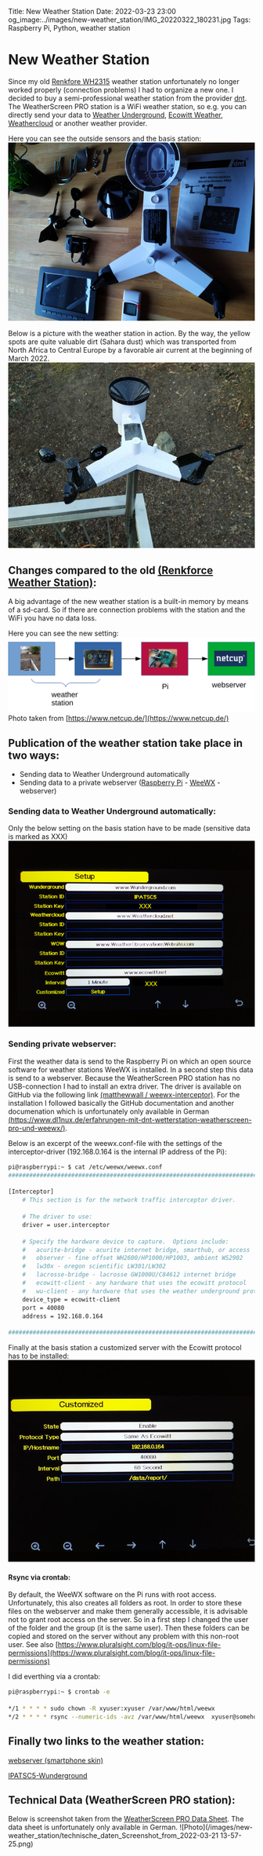 Title: New Weather Station
Date: 2022-03-23 23:00
og_image:../images/new-weather_station/IMG_20220322_180231.jpg
Tags: Raspberry Pi, Python, weather station

# New Weather Station
Since my old [Renkfore WH2315](https://www.amazon.de/Renkforce-WH2315-Funk-WETTERSTATION/dp/B01N4DK6TG#ace-g6772571139) weather station unfortunately no longer worked properly (connection problems) I had to organize a new one. 
I decided to buy a semi-professional weather station from the provider [dnt](https://www.dnt.de/Produkte/WiFi-Wetterstation-WeatherScreen-PRO/).
The WeatherScreen PRO station is a WiFi weather station, so e.g. you can directly send your data to [Weather Underground](https://www.wunderground.com/), [Ecowitt Weather](https://www.ecowitt.net/), [Weathercloud](https://weathercloud.net/en) or another weather provider.

Here you can see the outside sensors and the basis station:
![Photo](/images/new-weather_station/IMG_20220307_181250_cropped.png)

Below is a picture with the weather station in action.
By the way, the yellow spots are quite valuable dirt (Sahara dust) which was transported from North Africa to Central Europe by a favorable air current at the beginning of March 2022.
![Photo](/images/new-weather_station/IMG_20220322_180242.jpg)

## Changes compared to the old [(Renkforce Weather Station)](https://markusgoller.at/weather-station.html):
A big advantage of the new weather station is  a built-in memory by means of a sd-card.
So if there are connection problems with the station and the WiFi you have no data loss.

Here you can see the new setting:
<img src="/images/new-weather_station/settings_subnails.svg" alt="settings_subnails.svg">
Photo taken from [https://www.netcup.de/](https://www.netcup.de/)


## Publication of the weather station take place in two ways:
* Sending data to Weather Underground automatically 
* Sending data to a private webserver ([Raspberry Pi](https://www.raspberrypi.org/) - [WeeWX](https://www.weewx.com/) - webserver)


### Sending data to Weather Underground automatically:
Only the below setting on the basis station have to be made (sensitive data is marked as XXX)
![Photo](/images/new-weather_station/IMG_20220322_200607_cropped.png)

### Sending private webserver:
First the weather data is send to the Raspberry Pi on which an open source software for weather stations WeeWX is installed. In a second step this data is send to a webserver.
Because the WeatherScreen PRO station has no USB-connection I had to install an extra driver. The driver is available on GitHub via the following link 
[(matthewwall / weewx-interceptor)](https://github.com/matthewwall/weewx-interceptor).
For the installation I followed basically the GitHub documentation and another documenation which is unfortunately only available in German [(https://www.dl1nux.de/erfahrungen-mit-dnt-wetterstation-weatherscreen-pro-und-weewx/)](https://www.dl1nux.de/erfahrungen-mit-dnt-wetterstation-weatherscreen-pro-und-weewx/).

Below is an excerpt of the weewx.conf-file with the settings of the interceptor-driver (192.168.0.164 is the internal IP address of the Pi):
```bash
pi@raspberrypi:~ $ cat /etc/weewx/weewx.conf
##############################################################################

[Interceptor]
    # This section is for the network traffic interceptor driver.
    
    # The driver to use:
    driver = user.interceptor
    
    # Specify the hardware device to capture.  Options include:
    #   acurite-bridge - acurite internet bridge, smarthub, or access
    #   observer - fine offset WH2600/HP1000/HP1003, ambient WS2902
    #   lw30x - oregon scientific LW301/LW302
    #   lacrosse-bridge - lacrosse GW1000U/C84612 internet bridge
    #   ecowitt-client - any hardware that uses the ecowitt protocol
    #   wu-client - any hardware that uses the weather underground protocol
    device_type = ecowitt-client
    port = 40080
    address = 192.168.0.164 

##############################################################################

```



Finally at the basis station a customized server with the Ecowitt protocol has to be installed:
![Photo](/images/new-weather_station/IMG_20220322_200647_cropped.png)



#### Rsync via crontab:
By default, the WeeWX software on the Pi runs with root access. Unfortunately, this also creates all folders as root. In order to store these files on the webserver and make them generally accessible, it is advisable not to grant root access on the server. So in a first step I changed the user of the folder and the group (it is the same user). Then these folders can be copied and stored on the server without any problem with this non-root user.
See also [https://www.pluralsight.com/blog/it-ops/linux-file-permissions](https://www.pluralsight.com/blog/it-ops/linux-file-permissions)

I did everthing via a crontab:
```bash
pi@raspberrypi:~ $ crontab -e

*/1 * * * * sudo chown -R xyuser:xyuser /var/www/html/weewx
*/2 * * * * rsync --numeric-ids -avz /var/www/html/weewx  xyuser@somehost.example.com:/var/www/html 
```

## Finally two links to the weather station:
[webserver (smartphone skin)](http://v2202112116254172535.hotsrv.de/index.html)

[IPATSC5-Wunderground](https://www.wunderground.com/dashboard/pws/IPATSC5)



## Technical Data (WeatherScreen PRO station):
Below is screenshot taken from the [WeatherScreen PRO Data Sheet](https://m.media-amazon.com/images/I/91D93jzNt3L.pdf).
The data sheet  is unfortunately only available in German.
![Photo](/images/new-weather_station/technische_daten_Screenshot_from_2022-03-21 13-57-25.png)